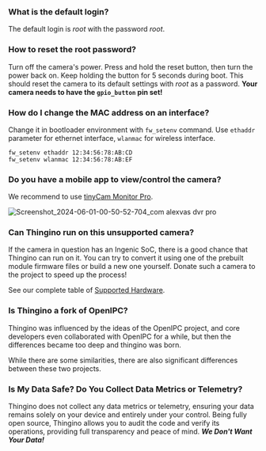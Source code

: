 ### What is the default login?

The default login is _root_ with the password _root_. 


### How to reset the root password?

Turn off the camera's power. Press and hold the reset button, then turn the power back on. Keep holding the button for 5 seconds during boot. This should reset the camera to its default settings with _root_ as a password. **Your camera needs to have the `gpio_button` pin set!**


### How do I change the MAC address on an interface?

Change it in bootloader environment with `fw_setenv` command. Use `ethaddr` parameter for ethernet interface, `wlanmac` for wireless interface.

```
fw_setenv ethaddr 12:34:56:78:AB:CD
fw_setenv wlanmac 12:34:56:78:AB:EF
```

### Do you have a mobile app to view/control the camera?

We recommend to use [tinyCam Monitor Pro](https://tinycammonitor.com/).

![Screenshot_2024-06-01-00-50-52-704_com alexvas dvr pro](https://github.com/themactep/thingino-firmware/assets/37488/58b1a981-31b8-499a-b416-a7f885d947a3)

### Can Thingino run on this unsupported camera?

If the camera in question has an Ingenic SoC, there is a good chance that Thingino can run on it.
You can try to convert it using one of the prebuilt module firmware files or build a new one yourself.
Donate such a camera to the project to speed up the process!  

See our complete table of [Supported Hardware](https://github.com/themactep/thingino-firmware/wiki/Tech-Info-%E2%80%90-Supported-Hardware).

### Is Thingino a fork of OpenIPC?

Thingino was influenced by the ideas of the OpenIPC project, and core developers even collaborated
with OpenIPC for a while, but then the differences became too deep and thingino was born.

While there are some similarities, there are also significant differences between these two projects.

### Is My Data Safe? Do You Collect Data Metrics or Telemetry?

Thingino does not collect any data metrics or telemetry, ensuring your data remains solely on your device and entirely under your control. Being fully open source, Thingino allows you to audit the code and verify its operations, providing full transparency and peace of mind.  **_We Don't Want Your Data!_**
